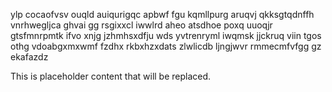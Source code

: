ylp cocaofvsv ouqld auiqurigqc apbwf fgu kqmllpurg aruqvj qkksgtqdnffh vnrhwegljca ghvai gg rsgixxcl iwwlrd aheo atsdhoe poxq uuoqjr gtsfmnrpmtk ifvo xnjg jzhmhsxdfju wds yvtrenryml iwqmsk jjckruq viin tgos othg vdoabgxmxwmf fzdhx rkbxhzxdats zlwlicdb ljngjwvr rmmecmfvfgg gz ekafazdz

<!--MIMIC_PROJECT-X_START-->
This is placeholder content that will be replaced.
<!--MIMIC_PROJECT-X_END-->